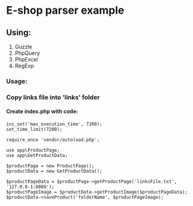 
# E-shop parser example
## Using:
1) Guzzle
2) PhpQuery
3) PhpExcel
4) RegExp
### Usage:
### Copy links file into 'links' folder
#### Create index.php with code:
    ini_set('max_execution_time', 7200);
    set_time_limit(7200);
    
    require_once 'vendor/autoload.php';
    
    use app\ProductPage;
    use app\GetProductData;
    
    $productPage = new ProductPage();
    $productData = new GetProductData();
    
    $productPageData = $productPage->getProductPage('linksFile.txt', '127.0.0.1:8080');
    $productPageImage = $productData->getProductImage($productPageData);
    $productData->saveProduct('folderName', $productPageImage);
    
